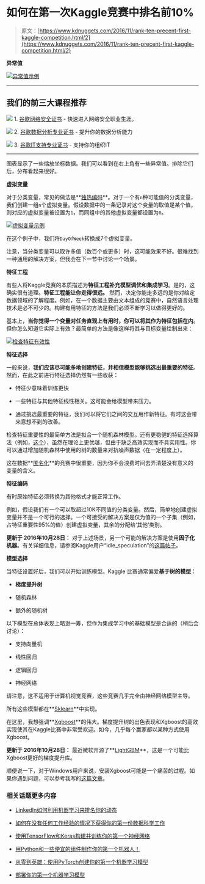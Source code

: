 # 如何在第一次Kaggle竞赛中排名前10%

> 原文：[https://www.kdnuggets.com/2016/11/rank-ten-precent-first-kaggle-competition.html/2](https://www.kdnuggets.com/2016/11/rank-ten-precent-first-kaggle-competition.html/2)

**异常值**

[![异常值示例](../Images/70eadff4905dbdee3a23ff64ef3219a8.png)](http://7xlo8f.com1.z0.glb.clouddn.com/blog-example_outlier.png)

* * *

## 我们的前三大课程推荐

![](../Images/0244c01ba9267c002ef39d4907e0b8fb.png) 1\. [谷歌网络安全证书](https://www.kdnuggets.com/google-cybersecurity) - 快速进入网络安全职业生涯。

![](../Images/e225c49c3c91745821c8c0368bf04711.png) 2\. [谷歌数据分析专业证书](https://www.kdnuggets.com/google-data-analytics) - 提升你的数据分析能力

![](../Images/0244c01ba9267c002ef39d4907e0b8fb.png) 3\. [谷歌IT支持专业证书](https://www.kdnuggets.com/google-itsupport) - 支持你的组织IT

* * *

图表显示了一些缩放坐标数据。我们可以看到在右上角有一些异常值。排除它们后，分布看起来很好。

**虚拟变量**

对于分类变量，常见的做法是**[独热编码](https://en.wikipedia.org/wiki/One-hot)**。对于一个有`n`种可能值的分类变量，我们创建一组`n`个虚拟变量。假设数据中的一条记录对这个变量的取值是某个值，则对应的虚拟变量被设置为`1`，而同组中的其他虚拟变量都设置为`0`。

[![虚拟变量示例](../Images/f7891877228b4993c0d084ec1c553387.png)](http://7xlo8f.com1.z0.glb.clouddn.com/blog-example-dummies.png)

在这个例子中，我们将`DayOfWeek`转换成7个虚拟变量。

注意，当分类变量可以取许多值（数百个或更多）时，这可能效果不好。很难找到一种通用的解决方案，但我会在下一节中讨论一个场景。

**特征工程**

有些人将Kaggle竞赛的本质描述为**特征工程补充模型调优和集成学习**。是的，这确实很有道理。**特征工程能让你走得很远。** 然而，决定你能走多远的是你对给定数据领域的了解程度。例如，在一个数据主要由文本组成的竞赛中，自然语言处理技术是必不可少的。构建有用特征的方法是我们必须不断学习以做得更好的。

基本上，**当你觉得一个变量对任务直观上有用时，你可以将其作为特征包括在内**。但你怎么知道它实际上有效？最简单的方法是像这样将其与目标变量绘制出来：

[![检查特征有效性](../Images/d9b85e951f68e16d26e5899549ae2247.png)](http://7xlo8f.com1.z0.glb.clouddn.com/blog-vis_check_feat.png)

**特征选择**

一般来说，**我们应该尽可能多地创建特征，并相信模型能够挑选出最重要的特征**。然而，在此之前进行特征选择仍然有一些收获：

+   特征少意味着训练更快

+   一些特征与其他特征线性相关。这可能会给模型带来压力。

+   通过挑选最重要的特征，我们可以将它们之间的交互用作新特征。有时这会带来意想不到的改善。

检查特征重要性的最简单方法是拟合一个随机森林模型。还有更稳健的特征选择算法（例如，[这个](http://jmlr.org/papers/volume10/tuv09a/tuv09a.pdf)），虽然在理论上更优越，但由于缺乏高效实现而不具实用性。你可以通过增加随机森林中使用的树的数量来对抗噪声数据（在一定程度上）。

这在数据**[匿名化](https://en.wikipedia.org/wiki/Data_anonymization)**的竞赛中很重要，因为你不会浪费时间去弄清楚没有意义的变量的含义。

**特征编码**

有时原始特征必须转换为其他格式才能正常工作。

例如，假设我们有一个可以取超过10K不同值的分类变量。然后，简单地创建虚拟变量并不是一个可行的选择。一个可接受的解决方案是仅为值的一个子集（例如，占特征重要性95%的值）创建虚拟变量，其余的分配给‘其他’类别。

**更新于 2016年10月28日：** 对于上述场景，另一个可能的解决方案是使用**因子化机器**。有关详细信息，请参阅Kaggle用户“idle_speculation”的[这篇帖子](https://www.kaggle.com/c/expedia-hotel-recommendations/forums/t/21607/1st-place-solution-summary)。

**模型选择**

当特征设置好后，我们可以开始训练模型。Kaggle 比赛通常偏爱**基于树的模型**：

+   **梯度提升树**

+   随机森林

+   额外的随机树

以下模型在总体表现上略逊一筹，但作为集成学习中的基础模型是合适的（稍后会讨论）：

+   支持向量机

+   线性回归

+   逻辑回归

+   神经网络

请注意，这不适用于计算机视觉竞赛，这些竞赛几乎完全由神经网络模型主导。

所有这些模型都在**[Sklearn](http://scikit-learn.org/)**中实现。

在这里，我想强调**[Xgboost](https://github.com/dmlc/xgboost)**的伟大。梯度提升树的出色表现和Xgboost的高效实现使其在Kaggle比赛中非常受欢迎。如今，几乎每个赢家都以某种方式使用Xgboost。

**更新于 2016年10月28日：** 最近微软开源了**[LightGBM](https://github.com/Microsoft/LightGBM)**，这是一个可能比Xgboost更好的梯度提升库。

顺便说一下，对于Windows用户来说，安装Xgboost可能是一个痛苦的过程。如果你遇到问题，可以参考我写的[这篇文章](https://dnc1994.com/2016/03/installing-xgboost-on-windows/)。

### 相关话题更多内容

+   [LinkedIn如何利用机器学习来排名你的动态](https://www.kdnuggets.com/2022/11/linkedin-uses-machine-learning-rank-feed.html)

+   [如何在没有任何工作经验的情况下获得你的第一份数据科学工作](https://www.kdnuggets.com/2021/02/first-job-data-science-without-work-experience.html)

+   [使用TensorFlow和Keras构建并训练你的第一个神经网络](https://www.kdnuggets.com/2023/05/building-training-first-neural-network-tensorflow-keras.html)

+   [用Python和一些便宜的组件制作你的第一个机器人！](https://www.kdnuggets.com/2023/06/manning-build-first-robots-python-cheap-basic-components.html)

+   [从零到英雄：使用PyTorch创建你的第一个机器学习模型](https://www.kdnuggets.com/from-zero-to-hero-create-your-first-ml-model-with-pytorch)

+   [部署你的第一个机器学习模型](https://www.kdnuggets.com/deploying-your-first-machine-learning-model)

